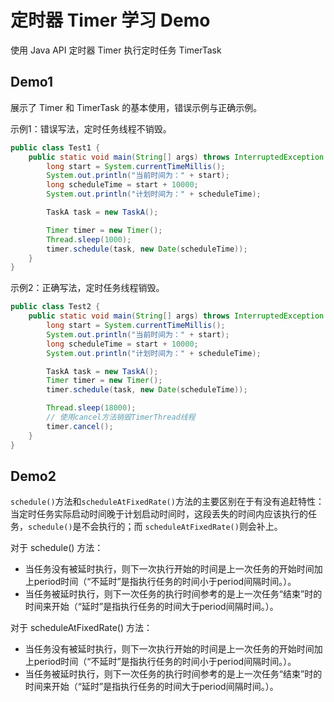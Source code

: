 # 定时器 Timer 学习 Demo

使用 Java API 定时器 Timer 执行定时任务 TimerTask

## Demo1

展示了 Timer 和 TimerTask 的基本使用，错误示例与正确示例。

示例1：错误写法，定时任务线程不销毁。

```java
public class Test1 {
    public static void main(String[] args) throws InterruptedException {
        long start = System.currentTimeMillis();
        System.out.println("当前时间为：" + start);
        long scheduleTime = start + 10000;
        System.out.println("计划时间为：" + scheduleTime);

        TaskA task = new TaskA();

        Timer timer = new Timer();
        Thread.sleep(1000);
        timer.schedule(task, new Date(scheduleTime));
    }
}
```

示例2：正确写法，定时任务线程销毁。

```java
public class Test2 {
    public static void main(String[] args) throws InterruptedException {
        long start = System.currentTimeMillis();
        System.out.println("当前时间为：" + start);
        long scheduleTime = start + 10000;
        System.out.println("计划时间为：" + scheduleTime);

        TaskA task = new TaskA();
        Timer timer = new Timer();
        timer.schedule(task, new Date(scheduleTime));

        Thread.sleep(18000);
        // 使用cancel方法销毁TimerThread线程
        timer.cancel();
    }
}
```

## Demo2

`schedule()`方法和`scheduleAtFixedRate()`方法的主要区别在于有没有追赶特性： 当定时任务实际启动时间晚于计划启动时间时，这段丢失的时间内应该执行的任务，`schedule()`是不会执行的；而
`scheduleAtFixedRate()`则会补上。

对于 schedule() 方法：

* 当任务没有被延时执行，则下一次执行开始的时间是上一次任务的开始时间加上period时间（“不延时”是指执行任务的时间小于period间隔时间。）。
* 当任务被延时执行，则下一次任务的执行时间参考的是上一次任务“结束”时的时间来开始（“延时”是指执行任务的时间大于period间隔时间。）。

对于 scheduleAtFixedRate() 方法：

* 当任务没有被延时执行，则下一次执行开始的时间是上一次任务的开始时间加上period时间（“不延时”是指执行任务的时间小于period间隔时间。）。
* 当任务被延时执行，则下一次任务的执行时间参考的是上一次任务“结束”时的时间来开始（“延时”是指执行任务的时间大于period间隔时间。）。

